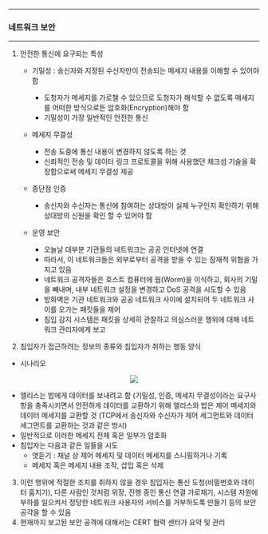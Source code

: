 -----
### 네트워크 보안
-----
1. 안전한 통신에 요구되는 특성
   - 기밀성 : 송신자와 지정된 수신자만이 전송되는 메세지 내용을 이해할 수 있어야 함
     + 도청자가 메세지를 가로챌 수 있으므로 도청자가 해석할 수 없도록 메세지를 어떠한 방식으로든 암호화(Encryption)해야 함
     + 기밀성이 가장 일반적인 안전한 통신

   - 메세지 무결성
     + 전송 도중에 통신 내용이 변경하지 않도록 하는 것
     + 신뢰적인 전송 및 데이터 링크 프로토콜을 위해 사용했던 체크섬 기술을 확장함으로써 메세지 무결성 제공

   - 종단점 인증
     + 송신자와 수신자는 통신에 참여하는 상대방이 실제 누구인지 확인하기 위해 상대방의 신원을 확인 할 수 있어야 함

   - 운영 보안
     + 오늘날 대부분 기관들의 네트워크는 공공 인터넷에 연결
     + 따라서, 이 네트워크들은 외부로부터 공격을 받을 수 있는 잠재적 위협을 가지고 있음
     + 네트워크 공격자들은 호스트 컴퓨터에 웜(Worm)을 이식하고, 회사의 기밀을 빼내며, 내부 네트워크 설정을 변경하고 DoS 공격을 시도할 수 있음
     + 방화벽은 기관 네트워크와 공공 네트워크 사이에 설치되어 두 네트워크 사이를 오가는 패킷들을 제어
     + 침입 감지 시스템은 패킷을 상세히 관찰하고 의심스러운 행위에 대해 네트워크 관리자에게 보고

2. 침입자가 접근하려는 정보의 종류와 침입자가 취하는 행동 양식
  - 시나리오
<div align="center">
<img src="https://github.com/user-attachments/assets/85979988-982e-4c0a-bfdd-47074cf614b4">
</div>

   - 앨리스는 밥에게 데이터를 보내려고 함 (기밀성, 인증, 메세지 무결성이라는 요구사항을 충족시키면서 안전하게 데이터를 교환하기 위해 앨리스와 밥은 제어 메세지와 데이터 메세지를 교환할 것 (TCP에서 송신자와 수신자가 제어 세그먼트와 데이터 세그먼트를 교환하는 것과 같은 방시)
   - 일반적으로 이러한 메세지 전체 혹은 일부가 암호화
   - 침입자는 다음과 같은 일들을 시도
     + 엿듣기 : 채널 상 제어 메세지 및 데이터 메세지를 스니핑하거나 기록
     + 메세지 혹은 메세지 내용 조작, 삽입 혹은 삭제

3. 이런 행위에 적절한 조치를 취하지 않을 경우 침입자는 통신 도청(비밀번호와 데이터 훔치기), 다른 사람인 것처럼 위장, 진행 중인 통신 연결 가로채기, 시스템 자원에 부하를 일으켜서 정당한 네트워크 사용자의 서비스를 거부하도록 만들기 등의 보안 공갹을 할 수 있음
4. 현재까지 보고된 보안 공격에 대해서는 CERT 협력 센터가 요약 및 관리
